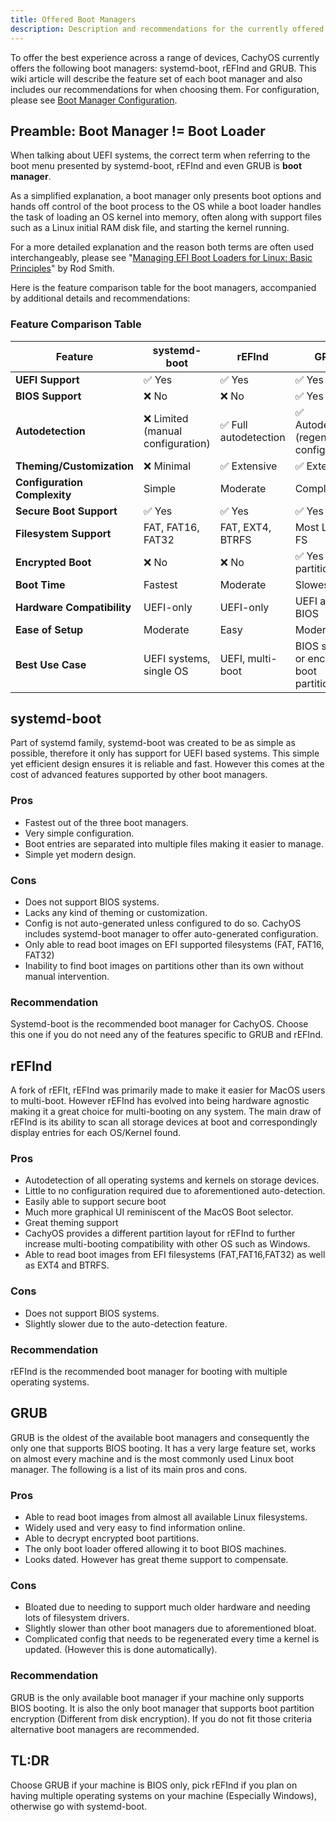 ```yaml
---
title: Offered Boot Managers
description: Description and recommendations for the currently offered boot managers
---
```


To offer the best experience across a range of devices, CachyOS currently offers the following boot managers: systemd-boot, rEFInd and GRUB.
This wiki article will describe the feature set of each boot manager and also includes our recommendations for when choosing them. For
configuration, please see [Boot Manager Configuration](/configuration/boot_manager_configuration).

## Preamble: Boot Manager != Boot Loader

When talking about UEFI systems, the correct term when referring to the boot menu presented by systemd-boot, rEFInd and even GRUB is
**boot manager**.

As a simplified explanation, a boot manager only presents boot options and hands off control of the boot process to the OS while a boot loader
handles the task of loading an OS kernel into memory, often along with support files such as a Linux initial RAM disk file, and starting the kernel running.

For a more detailed explanation and the reason both terms are often used interchangeably,
please see "[Managing EFI Boot Loaders for Linux: Basic Principles](https://www.rodsbooks.com/efi-bootloaders/principles.html)" by Rod Smith.

Here is the feature comparison table for the boot managers, accompanied by additional details and recommendations:

### **Feature Comparison Table**

| **Feature**                | **systemd-boot**                     | **rEFInd**                            | **GRUB**                           |
|----------------------------|---------------------------------------|---------------------------------------|------------------------------------|
| **UEFI Support**            | ✅ Yes                               | ✅ Yes                               | ✅ Yes                            |
| **BIOS Support**            | ❌ No                                | ❌ No                                | ✅ Yes                            |
| **Autodetection**           | ❌ Limited (manual configuration)    | ✅ Full autodetection                | ✅ Autodetection (regenerates config) |
| **Theming/Customization**   | ❌ Minimal                           | ✅ Extensive                          | ✅ Extensive                      |
| **Configuration Complexity**| Simple                              | Moderate                             | Complex                          |
| **Secure Boot Support**     | ✅ Yes                               | ✅ Yes                               | ✅ Yes                            |
| **Filesystem Support**      | FAT, FAT16, FAT32                   | FAT, EXT4, BTRFS                     | Most Linux FS                     |
| **Encrypted Boot**          | ❌ No                                | ❌ No                                | ✅ Yes (boot partition)           |
| **Boot Time**               | Fastest                             | Moderate                             | Slowest                          |
| **Hardware Compatibility**  | UEFI-only                          | UEFI-only                           | UEFI and BIOS                    |
| **Ease of Setup**           | Moderate                            | Easy                                 | Moderate                        |
| **Best Use Case**           | UEFI systems, single OS             | UEFI, multi-boot                     | BIOS systems or encrypted boot partitions |

## systemd-boot
Part of systemd family, systemd-boot was created to be as simple as possible, therefore it only has support for UEFI based systems. This simple yet efficient design ensures it is reliable and fast. However this comes at the cost of advanced features supported by other boot managers.

### Pros
- Fastest out of the three boot managers.
- Very simple configuration.
- Boot entries are separated into multiple files making it easier to manage.
- Simple yet modern design.

### Cons
 - Does not support BIOS systems.
 - Lacks any kind of theming or customization.
 - Config is not auto-generated unless configured to do so. CachyOS includes systemd-boot manager to offer auto-generated configuration.
 - Only able to read boot images on EFI supported filesystems (FAT, FAT16, FAT32)
 - Inability to find boot images on partitions other than its own without manual intervention.

### Recommendation
Systemd-boot is the recommended boot manager for CachyOS. Choose this one if you do not need any of the features specific to GRUB and rEFInd.


## rEFInd
A fork of rEFIt, rEFInd was primarily made to make it easier for MacOS users to multi-boot. However rEFInd has evolved into being hardware agnostic making it a great choice for multi-booting on any system. The main draw of rEFInd is its ability to scan all storage devices at boot and correspondingly display entries for each OS/Kernel found.

### Pros
- Autodetection of all operating systems and kernels on storage devices.
- Little to no configuration required due to aforementioned auto-detection.
- Easily able to support secure boot
- Much more graphical UI reminiscent of the MacOS Boot selector.
- Great theming support
- CachyOS provides a different partition layout for rEFInd to further increase multi-booting compatibility with other OS such as Windows.
- Able to read boot images from EFI filesystems (FAT,FAT16,FAT32) as well as EXT4 and BTRFS.

### Cons
- Does not support BIOS systems.
- Slightly slower due to the auto-detection feature.

### Recommendation
rEFInd is the recommended boot manager for booting with multiple operating systems.


## GRUB
GRUB is the oldest of the available boot managers and consequently the only one that supports BIOS booting. It has a very large feature set, works on almost every machine and is the most commonly used Linux boot manager.
The following is a list of its main pros and cons.

### Pros
- Able to read boot images from almost all available Linux filesystems.
- Widely used and very easy to find information online.
- Able to decrypt encrypted boot partitions.
- The only boot loader offered allowing it to boot BIOS machines.
- Looks dated. However has great theme support to compensate.

### Cons
- Bloated due to needing to support much older hardware and needing lots of filesystem drivers.
- Slightly slower than other boot managers due to aforementioned bloat.
- Complicated config that needs to be regenerated every time a kernel is updated. (However this is done automatically).

### Recommendation
GRUB is the only available boot manager if your machine only supports BIOS booting. It is also the only boot manager that supports boot partition encryption (Different from disk encryption). If you do not fit those criteria alternative boot managers are recommended.


## TL:DR
Choose GRUB if your machine is BIOS only, pick rEFInd if you plan on having multiple operating systems on your machine (Especially Windows), otherwise go with systemd-boot.
